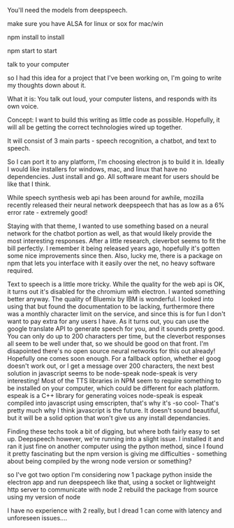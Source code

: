 
You'll need the models from deepspeech.

make sure you have ALSA for linux or sox for mac/win


npm install
to install

npm start
to start





talk to your computer

so I had this idea for a project that I've been working on, I'm going to write my thoughts down about it.


What it is:
You talk out loud, your computer listens, and responds with its own voice.



Concept:
I want to build this writing as little code as possible. Hopefully, it will all be getting the correct technologies wired up together.

It will consist of 3 main parts - speech recognition, a chatbot, and text to speech.

So I can port it to any platform, I'm choosing electron js to build it in. Ideally I would like installers for windows, mac, and linux that have no dependencies. Just install and go. All software meant for users should be like that I think.




While speech synthesis web api has been around for awhile, mozilla recently released their neural network deepspeech that has as low as a 6% error rate - extremely good! 

Staying with that theme, I wanted to use something based on a neural network for the chatbot portion as well, as that would likely provide the most interesting responses. After a little research, cleverbot seems to fit the bill perfectly. I remember it being released years ago, hopefully it's gotten some nice improvements since then. Also, lucky me, there is a package on npm that lets you interface with it easily over the net, no heavy software required.

Text to speech is a little more tricky. While the quality for the web api is OK, it turns out it's disabled for the chromium with electron. I wanted something better anyway.
The quality of Bluemix by IBM is wonderful. I looked into using that but found the documentation to be lacking, furthermore there was a monthly character limit on the service, and since this is for fun I don't want to pay extra for any users I have.
As it turns out, you can use the google translate API to generate speech for you, and it sounds pretty good. You can only do up to 200 characters per time, but the cleverbot responses all seem to be well under that, so we should be good on that front.
I'm disapointed there's no open source neural networks for this out already! Hopefully one comes soon enough.
For a fallback option, whether el goog doesn't work out, or I get a message over 200 characters, the next best solution in javascript seems to be node-speak
node-speak is very interesting! Most of the TTS libraries in NPM seem to require something to be installed on your computer, which could be different for each platform.
espeak is a C++ library for generating voices
node-speak is espeak compiled into javascript using emscripten, that's why it's -so cool-
That's pretty much why I think javascript is the future. 
It doesn't sound beautiful, but it will be a solid option that won't give us any install dependancies. 


Finding these techs took a bit of digging, but where both fairly easy to set up.
Deepspeech however, we're running into a slight issue. 
I installed it and ran it just fine on another computer using the python method, since I found it pretty fascinating
but the npm version is giving me difficulties - something about being compiled by the wrong node version or something?

so I've got two option I'm considering now
1
package python inside the electron app and run deepspeech like that, using a socket or lightweight http server to communicate with node
2
rebuild the package from source using my version of node


I have no experience with 2 really, but I dread 1 can come with latency and unforeseen issues....



